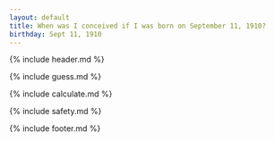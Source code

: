 ```yaml
---
layout: default
title: When was I conceived if I was born on September 11, 1910?
birthday: Sept 11, 1910
---
```


{% include header.md %}

{% include guess.md %}

{% include calculate.md %}

{% include safety.md %}

{% include footer.md %}



